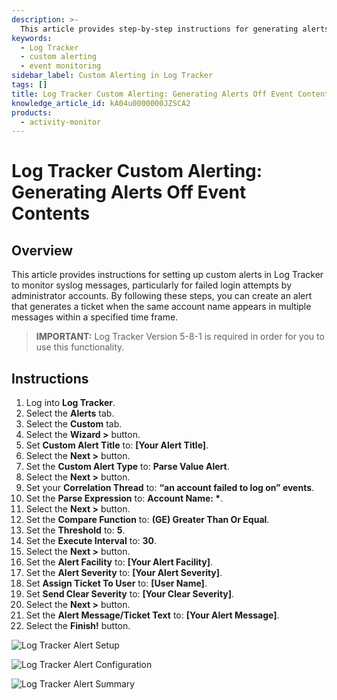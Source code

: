 ```yaml
---
description: >-
  This article provides step-by-step instructions for generating alerts based on event contents in Log Tracker, specifically for monitoring failed login attempts.
keywords:
  - Log Tracker
  - custom alerting
  - event monitoring
sidebar_label: Custom Alerting in Log Tracker
tags: []
title: Log Tracker Custom Alerting: Generating Alerts Off Event Contents
knowledge_article_id: kA04u0000000JZSCA2
products:
  - activity-monitor
---
```


# Log Tracker Custom Alerting: Generating Alerts Off Event Contents

## Overview

This article provides instructions for setting up custom alerts in Log Tracker to monitor syslog messages, particularly for failed login attempts by administrator accounts. By following these steps, you can create an alert that generates a ticket when the same account name appears in multiple messages within a specified time frame.

> **IMPORTANT:** Log Tracker Version 5-8-1 is required in order for you to use this functionality.

## Instructions

1. Log into **Log Tracker**.
2. Select the **Alerts** tab.
3. Select the **Custom** tab.
4. Select the **Wizard >** button.
5. Set **Custom Alert Title** to: **[Your Alert Title]**.
6. Select the **Next >** button.
7. Set the **Custom Alert Type** to: **Parse Value Alert**.
8. Select the **Next >** button.
9. Set your **Correlation Thread** to: **“an account failed to log on” events**.
10. Set the **Parse Expression** to: **Account Name: \***.
11. Select the **Next >** button.
12. Set the **Compare Function** to: **(GE) Greater Than Or Equal**.
13. Set the **Threshold** to: **5**.
14. Set the **Execute Interval** to: **30**.
15. Select the **Next >** button.
16. Set the **Alert Facility** to: **[Your Alert Facility]**.
17. Set the **Alert Severity** to: **[Your Alert Severity]**.
18. Set **Assign Ticket To User** to: **[User Name]**.
19. Set **Send Clear Severity** to: **[Your Clear Severity]**.
20. Select the **Next >** button.
21. Set the **Alert Message/Ticket Text** to: **[Your Alert Message]**.
22. Select the **Finish!** button.

![Log Tracker Alert Setup](https://nwxcorp--c.na147.content.force.com/sfc/dist/version/download/?oid=00D7000000091pB&ids=0684u00000LdKSK&d=%2Fa%2F4u000000LzYX%2FV4ULu1z0Nlv524oxdevh88xKqD6ov0UgDyJHvQApMZ8&asPdf=false)

![Log Tracker Alert Configuration](https://nwxcorp--c.na147.content.force.com/sfc/dist/version/download/?oid=00D7000000091pB&ids=0684u00000LdKDh&d=%2Fa%2F4u000000Lzx9%2FbbctO_j1ONCzHowWaYLFY4aYHemK.Ul2BCPqQCQjorI&asPdf=false)

![Log Tracker Alert Summary](https://nwxcorp--c.na147.content.force.com/sfc/dist/version/download/?oid=00D7000000091pB&ids=0684u00000LdKSP&d=%2Fa%2F4u000000LzuC%2FSRrJzpoQkKgM4CPbRvr_pfXW0zaL3hWWK7JFKwPTDTE&asPdf=false)